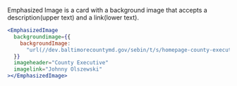 Emphasized Image is a card with a background image that accepts a description(upper text) and a link(lower text).

```jsx
<EmphasizedImage
  backgroundimage={{
    backgroundImage:
      "url(//dev.baltimorecountymd.gov/sebin/t/s/homepage-county-executive.jpg)"
  }}
  imageheader="County Executive"
  imagelink="Johnny Olszewski"
></EmphasizedImage>
```
